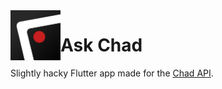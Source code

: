 <img align="left" width="80" height="80" src="assets/chad-logo.png">

# Ask Chad

Slightly hacky Flutter app made for the [Chad API](https://github.com/carterisonline/chad/tree/trunk/chad-api).
